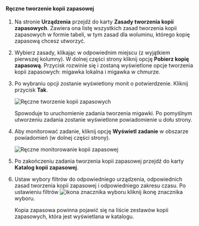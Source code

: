 
<!--author=SharS last changed: 9/15/15-->


#### <a name="to-create-a-manual-backup"></a>Ręczne tworzenie kopii zapasowej
1. Na stronie **Urządzenia** przejdź do karty **Zasady tworzenia kopii zapasowych**. Zawiera ona listę wszystkich zasad tworzenia kopii zapasowych w formie tabeli, w tym zasad dla woluminu, którego kopię zapasową chcesz utworzyć.
2. Wybierz zasady, klikając w odpowiednim miejscu (z wyjątkiem pierwszej kolumny). W dolnej części strony kliknij opcję **Pobierz kopię zapasową**. Przycisk rozwinie się i zostaną wyświetlone opcje tworzenia kopii zapasowych: migawka lokalna i migawka w chmurze. 
3. Po wybraniu opcji zostanie wyświetlony monit o potwierdzenie. Kliknij przycisk **Tak**. 
   
    ![Ręczne tworzenie kopii zapasowych](./media/storsimple-create-manual-backup/HCS_CreateManualBackup1-include.png)
   
    Spowoduje to uruchomienie zadania tworzenia migawki. Po pomyślnym utworzeniu zadania zostanie wyświetlone powiadomienie u dołu strony.
4. Aby monitorować zadanie, kliknij opcję **Wyświetl zadanie** w obszarze powiadomień (w dolnej części strony). 
   
    ![Ręczne monitorowanie kopii zapasowej](./media/storsimple-create-manual-backup/HCS_CreateManualBackup2-include.png)
5. Po zakończeniu zadania tworzenia kopii zapasowej przejdź do karty **Katalog kopii zapasowej**.
6. Ustaw wybory filtrów do odpowiedniego urządzenia, odpowiednich zasad tworzenia kopii zapasowej i odpowiedniego zakresu czasu. Po ustawieniu filtrów ![ikona znacznika wyboru](./media/storsimple-create-manual-backup/HCS_CheckIcon-include.png) kliknij ikonę znacznika wyboru.
   
   Kopia zapasowa powinna pojawić się na liście zestawów kopii zapasowych, która jest wyświetlana w katalogu.


